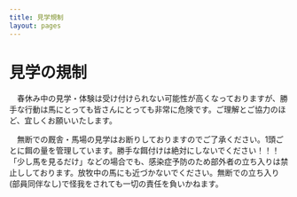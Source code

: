 ```yaml
---
title: 見学規制
layout: pages
---
```


# 見学の規制

　春休み中の見学・体験は受け付けられない可能性が高くなっておりますが、勝手な行動は馬にとっても皆さんにとっても非常に危険です。ご理解とご協力のほど、宜しくお願いいたします。

　無断での厩舎・馬場の見学はお断りしておりますのでご了承ください。1頭ごとに餌の量を管理しています。勝手な餌付けは絶対にしないでください！！！「少し馬を見るだけ」などの場合でも、感染症予防のため部外者の立ち入りは禁止ししております。放牧中の馬にも近づかないでください。無断での立ち入り(部員同伴なし)で怪我をされても一切の責任を負いかねます。